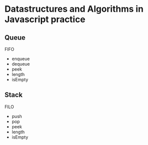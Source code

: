 # Datastructures and Algorithms in Javascript practice 

## Queue 
FIFO 
- enqueue 
- dequeue
- peek 
- length 
- isEmpty

## Stack
FILO 
- push
- pop
- peek
- length 
- isEmpty